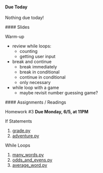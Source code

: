 <article class="due" markdown="block">

#### Due Today

Nothing due today!

</article>

<article class="slides" markdown="block">
#### Slides


Warm-up

* review while loops:
    * counting
    * getting user input
* break and continue
    * break immediately
    * break in conditional
    * continue in conditional
    * only necessary
* while loop with a game
    * maybe revisit number guessing game?

</article>

<article class="assignments" markdown="block">
#### Assignments / Readings		


Homework #3 __Due Monday, 6/5, at 11PM__ 


If Statements

1. [grade.py](homework/hw03/grade.py)
2. [adventure.py](homework/hw03/adventure.py)

While Loops

1. [many_words.py](homework/hw04/many_words.py)
2. [odds_and_evens.py](homework/hw04/odds_and_evens.py)
3. [average_word.py](homework/hw04/average_word.py)

<!--
Readings

* Read {{ site.bookq }} - Chapter 1

Assignments 

1. [questions.py](homework/hw01/questions.py) - 9 points
-->
</article>
<!--
<a name="class8"></a>

###Slides
* [About Class #8](classes/08/meta.html)
* [While Loops - Review](classes/08/while-revisited.html)
* [For Loops](classes/08/for.html)

### Readings 
__{{ site.bookq }}__

* Chapter 4 on while loops
* Chapter 4 on for loops

__{{ site.bookt }}__

* [{{ site.bookt }}](http://openbookproject.net/thinkcs/python/english3e/iteration.html) - Chapter 7, Iteration, Sections 7.1 through 7.8, but skipping 7.2 

### Vocabulary
See [the glossary](http://openbookproject.net/thinkcs/python/english3e/iteration.html#glossary) in {{ site.bookt }}, Chapter 7.

<a name="homework4"></a>

### Homework #4

__THERE IS NO GRACE PERIOD FOR THIS HOMEWORK; SUBMIT BEFORE DUE DATE__

Note:

* the due date is on __Friday__, the __27th__, and the time is __7PM__
* see the slides on [For Loops](classes/08/for.html) 

* Due __February 27th__, at 7PM, __NO GRACE PERIOD__
* Submit all files via __NYU Classes__
* [Contact me](index.html#contact-info) if you're having trouble submitting your homework

1. [questions_ch_4.py](homework/hw04/questions_ch_4.py)
2. [forwards_backwards.py](homework/hw04/forwards_backwards.py)
3. [exclaim_num.py](homework/hw04/exclaim_num.py)
4. [guess.py](homework/hw04/guess.py)
5. [dice.py](homework/hw04/dice.py)
6. [average_word.py](homework/hw04/average_word.py)
-->

